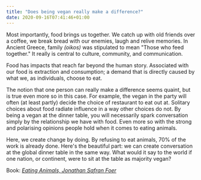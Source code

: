 ```yaml
---
title: "Does being vegan really make a difference?"
date: 2020-09-16T07:41:46+01:00
---
```


Most importantly, food brings us together. We catch up with old friends over a coffee, we break bread with our enemies, laugh and relive memories. In Ancient Greece, family _(oikos)_ was stipulated to mean "Those who feed together." It really is central to culture, community, and communication.

Food has impacts that reach far beyond the human story. Associated with our food is extraction and consumption; a demand that is directly caused by what we, as individuals, choose to eat. 

The notion that one person can really make a difference seems quaint, but is true even more so in this case. For example, the vegan in the party will often (at least partly) decide the choice of restaurant to eat out at. Solitary choices about food radiate influence in a way other choices do not. By being a vegan at the dinner table, you will necessarily spark conversation simply by the relationship we have with food. Even more so with the strong and polarising opinions people hold when it comes to eating animals. 

Here, we create change by doing. By refusing to eat animals, 70% of the work is already done. Here's the beautiful part: we can create conversation at the global dinner table in the same way. What would it say to the world if one nation, or continent, were to sit at the table as majority vegan? 

Book: [*Eating Animals, Jonathan Safran Foer*](https://www.goodreads.com/book/show/6604712-eating-animals)
